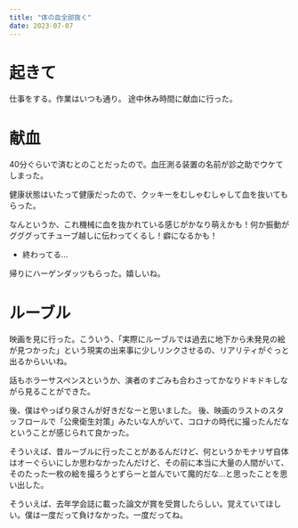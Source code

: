 ```yaml
---
title: "体の血全部抜く"
date: 2023-07-07
---
```


# 起きて

仕事をする。作業はいつも通り。
途中休み時間に献血に行った。
# 献血

40分ぐらいで済むとのことだったので。血圧測る装置の名前が診之助でウケてしまった。

健康状態はいたって健康だったので、クッキーをむしゃむしゃして血を抜いてもらった。

なんというか、これ機械に血を抜かれている感じがかなり萌えかも！何か振動がグググってチューブ越しに伝わってくるし！癖になるかも！
- 終わってる...

帰りにハーゲンダッツもらった。嬉しいね。

# ルーブル

映画を見に行った。こういう、「実際にルーブルでは過去に地下から未発見の絵が見つかった」という現実の出来事に少しリンクさせるの、リアリティがぐっと出るからいいね。

話もホラーサスペンスというか、演者のすごみも合わさってかなりドキドキしながら見ることができた。


後、僕はやっぱり泉さんが好きだなーと思いました。
後、映画のラストのスタッフロールで「公衆衛生対策」みたいな人がいて、コロナの時代に撮ったんだなということが感じられて良かった。

そういえば、昔ルーブルに行ったことがあるんだけど、何というかモナリザ自体はオーぐらいにしか思わなかったんだけど、その前に本当に大量の人間がいて、そのたった一枚の絵を撮ろうとずらーと並んでいて魔的だな...と思ったことを思い出した。

そういえば、去年学会誌に載った論文が賞を受賞したらしい。覚えていてほしい。僕は一度だって負けなかった。一度だってね。